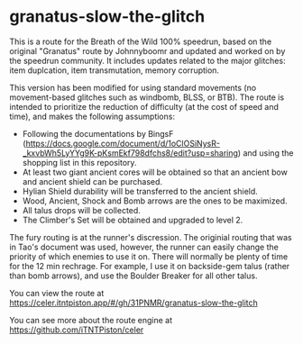 # granatus-slow-the-glitch
This is a route for the Breath of the Wild 100% speedrun, based on the original "Granatus" route by Johnnyboomr and updated and worked on by the speedrun community. It includes updates related to the major glitches: item duplcation, item transmutation, memory corruption.

This version has been modified for using standard movements (no movement-based glitches such as windbomb, BLSS, or BTB). The route is intended to prioritize the reduction of difficulty (at the cost of speed and time), and makes the following assumptions:
- Following the documentations by BingsF (https://docs.google.com/document/d/1oClOSiNysR-_kxvbWh5LyYYg9K-pKsmEkf798dfchs8/edit?usp=sharing) and using the shopping list in this repository.
- At least two giant ancient cores will be obtained so that an ancient bow and ancient shield can be purchased.
- Hylian Shield durability will be transferred to the ancient shield.
- Wood, Ancient, Shock and Bomb arrows are the ones to be maximized.
- All talus drops will be collected.
- The Climber's Set will be obtained and upgraded to level 2.

The fury routing is at the runner's discression. The originial routing that was in Tao's document was used, however, the runner can easily change the priority of which enemies to use it on. There will normally be plenty of time for the 12 min rechrage. For example, I use it on backside-gem talus (rather than bomb arrows), and use the Boulder Breaker for all other talus.

You can view the route at https://celer.itntpiston.app/#/gh/31PNMR/granatus-slow-the-glitch

You can see more about the route engine at https://github.com/iTNTPiston/celer
